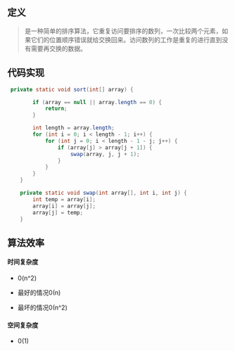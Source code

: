 ## 定义

> 是一种简单的排序算法，它重复访问要排序的数列，一次比较两个元素，如果它们的位置顺序错误就给交换回来。访问数列的工作是重复的进行直到没有需要再交换的数据。

## 代码实现

```java
 private static void sort(int[] array) {

        if (array == null || array.length == 0) {
            return;
        }

        int length = array.length;
        for (int i = 0; i < length - 1; i++) {
            for (int j = 0; i < length - 1 - j; j++) {
                if (array[j] > array[j + 1]) {
                    swap(array, j, j + 1);
                }
            }
        }
    }

    private static void swap(int array[], int i, int j) {
        int temp = array[i];
        array[i] = array[j];
        array[j] = temp;
    }
```



## 算法效率

#### 时间复杂度

- 0(n^2)

- 最好的情况0(n)
- 最坏的情况0(n^2)

#### 空间复杂度

- 0(1)

